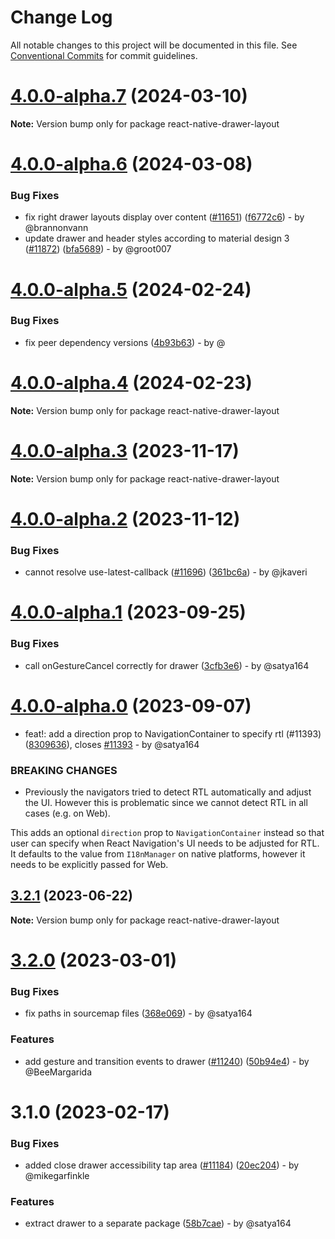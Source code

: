 # Change Log

All notable changes to this project will be documented in this file.
See [Conventional Commits](https://conventionalcommits.org) for commit guidelines.

# [4.0.0-alpha.7](https://github.com/react-navigation/react-navigation/compare/react-native-drawer-layout@4.0.0-alpha.6...react-native-drawer-layout@4.0.0-alpha.7) (2024-03-10)

**Note:** Version bump only for package react-native-drawer-layout

# [4.0.0-alpha.6](https://github.com/react-navigation/react-navigation/compare/react-native-drawer-layout@4.0.0-alpha.5...react-native-drawer-layout@4.0.0-alpha.6) (2024-03-08)

### Bug Fixes

* fix right drawer layouts display over content ([#11651](https://github.com/react-navigation/react-navigation/issues/11651)) ([f6772c6](https://github.com/react-navigation/react-navigation/commit/f6772c6c2f95ed2c94c10c9632c8534fe59853b7)) - by @brannonvann
* update drawer and header styles according to material design 3 ([#11872](https://github.com/react-navigation/react-navigation/issues/11872)) ([bfa5689](https://github.com/react-navigation/react-navigation/commit/bfa568995940f956c9ec5944f2b0543eca5da546)) - by @groot007

# [4.0.0-alpha.5](https://github.com/react-navigation/react-navigation/compare/react-native-drawer-layout@4.0.0-alpha.4...react-native-drawer-layout@4.0.0-alpha.5) (2024-02-24)

### Bug Fixes

* fix peer dependency versions ([4b93b63](https://github.com/react-navigation/react-navigation/commit/4b93b6335ce180fe879f9fbe8f2400426b5484fb)) - by @

# [4.0.0-alpha.4](https://github.com/react-navigation/react-navigation/compare/react-native-drawer-layout@4.0.0-alpha.3...react-native-drawer-layout@4.0.0-alpha.4) (2024-02-23)

**Note:** Version bump only for package react-native-drawer-layout

# [4.0.0-alpha.3](https://github.com/react-navigation/react-navigation/compare/react-native-drawer-layout@4.0.0-alpha.2...react-native-drawer-layout@4.0.0-alpha.3) (2023-11-17)

**Note:** Version bump only for package react-native-drawer-layout

# [4.0.0-alpha.2](https://github.com/react-navigation/react-navigation/compare/react-native-drawer-layout@4.0.0-alpha.1...react-native-drawer-layout@4.0.0-alpha.2) (2023-11-12)

### Bug Fixes

* cannot resolve use-latest-callback ([#11696](https://github.com/react-navigation/react-navigation/issues/11696)) ([361bc6a](https://github.com/react-navigation/react-navigation/commit/361bc6a3840b37ae082a70e4ff6315280814c7a1)) - by @jkaveri

# [4.0.0-alpha.1](https://github.com/react-navigation/react-navigation/compare/react-native-drawer-layout@4.0.0-alpha.0...react-native-drawer-layout@4.0.0-alpha.1) (2023-09-25)

### Bug Fixes

* call onGestureCancel correctly for drawer ([3cfb3e6](https://github.com/react-navigation/react-navigation/commit/3cfb3e63949f0aa6f4b14db02161dd88fd10cb12)) - by @satya164

# [4.0.0-alpha.0](https://github.com/react-navigation/react-navigation/compare/react-native-drawer-layout@3.2.1...react-native-drawer-layout@4.0.0-alpha.0) (2023-09-07)

* feat!: add a direction prop to NavigationContainer to specify rtl (#11393) ([8309636](https://github.com/react-navigation/react-navigation/commit/830963653fb5a489d02f1503222629373319b39e)), closes [#11393](https://github.com/react-navigation/react-navigation/issues/11393) - by @satya164

### BREAKING CHANGES

* Previously the navigators tried to detect RTL automatically and adjust the UI. However this is problematic since we cannot detect RTL in all cases (e.g. on Web).

This adds an optional `direction` prop to `NavigationContainer` instead so that user can specify when React Navigation's UI needs to be adjusted for RTL. It defaults to the value from `I18nManager` on native platforms, however it needs to be explicitly passed for Web.

## [3.2.1](https://github.com/react-navigation/react-navigation/compare/react-native-drawer-layout@3.2.0...react-native-drawer-layout@3.2.1) (2023-06-22)

**Note:** Version bump only for package react-native-drawer-layout

# [3.2.0](https://github.com/react-navigation/react-navigation/compare/react-native-drawer-layout@3.1.0...react-native-drawer-layout@3.2.0) (2023-03-01)

### Bug Fixes

* fix paths in sourcemap files ([368e069](https://github.com/react-navigation/react-navigation/commit/368e0691b9fb07d4b1cbe71cfe4c2f40512f93ad)) - by @satya164

### Features

* add gesture and transition events to drawer ([#11240](https://github.com/react-navigation/react-navigation/issues/11240)) ([50b94e4](https://github.com/react-navigation/react-navigation/commit/50b94e4f9518975b4fc7b46fe14d387bd9b17c7e)) - by @BeeMargarida

# 3.1.0 (2023-02-17)

### Bug Fixes

* added close drawer accessibility tap area ([#11184](https://github.com/react-navigation/react-navigation/issues/11184)) ([20ec204](https://github.com/react-navigation/react-navigation/commit/20ec2042b9d3c22388682c16fca4ef23e91ee011)) - by @mikegarfinkle

### Features

* extract drawer to a separate package ([58b7cae](https://github.com/react-navigation/react-navigation/commit/58b7caeaad00eafbcda36561e75e538e0f02c4af)) - by @satya164
